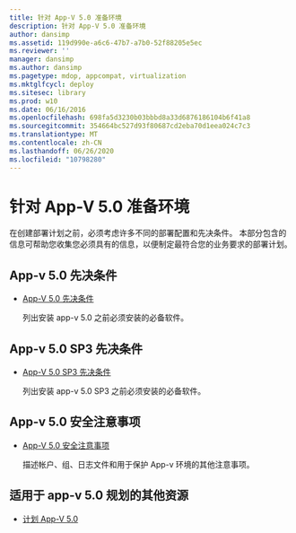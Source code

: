 ```yaml
---
title: 针对 App-V 5.0 准备环境
description: 针对 App-V 5.0 准备环境
author: dansimp
ms.assetid: 119d990e-a6c6-47b7-a7b0-52f88205e5ec
ms.reviewer: ''
manager: dansimp
ms.author: dansimp
ms.pagetype: mdop, appcompat, virtualization
ms.mktglfcycl: deploy
ms.sitesec: library
ms.prod: w10
ms.date: 06/16/2016
ms.openlocfilehash: 698fa5d3230b03bbbd8a33d6876186104b6f41a8
ms.sourcegitcommit: 354664bc527d93f80687cd2eba70d1eea024c7c3
ms.translationtype: MT
ms.contentlocale: zh-CN
ms.lasthandoff: 06/26/2020
ms.locfileid: "10798280"
---
```

# 针对 App-V 5.0 准备环境


在创建部署计划之前，必须考虑许多不同的部署配置和先决条件。 本部分包含的信息可帮助您收集您必须具有的信息，以便制定最符合您的业务要求的部署计划。

## App-v 5.0 先决条件


-   [App-V 5.0 先决条件](app-v-50-prerequisites.md)

    列出安装 app-v 5.0 之前必须安装的必备软件。

## App-v 5.0 SP3 先决条件


-   [App-V 5.0 SP3 先决条件](app-v-50-sp3-prerequisites.md)

    列出安装 app-v 5.0 SP3 之前必须安装的必备软件。

## App-v 5.0 安全注意事项


-   [App-V 5.0 安全注意事项](app-v-50-security-considerations.md)

    描述帐户、组、日志文件和用于保护 App-v 环境的其他注意事项。






## <a href="" id="other-resources-for-app-v-5-0-planning-"></a>适用于 app-v 5.0 规划的其他资源


-   [计划 App-V 5.0](planning-for-app-v-50-rc.md)

 

 





